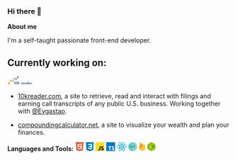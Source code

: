 ### Hi there 👋

**About me**

I'm a self-taught passionate front-end developer.

## Currently working on:

<code><img height="20" src="./Assets/logo.png"></code>

- [10kreader.com](https://www.10kreader.com/), a site to retrieve, read and interact with filings and earning call transcripts of any public U.S. business. Working together with [@Evgastap](https://github.com/Evgastap).

- [compoundingcalculator.net](https://www.compoundingcalculator.net/), a site to visualize your wealth and plan your finances.

**Languages and Tools:**
<code><img height="20" src="./Assets/html.png"></code>
<code><img height="20" src="./Assets/css.png"></code>
<code><img height="20" src="./Assets/javascript.png"></code>
<code><img height="20" src="./Assets/typescript.png"></code>
<code><img height="20" src="./Assets/react.png"></code>
<code><img height="20" src="./Assets/nextjs.png"></code>
<code><img height="20" src="./Assets/firebase.png"></code>
<code><img height="20" src="./Assets/nodejs.png"></code>
